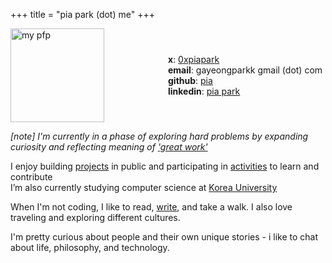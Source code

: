 +++
title = "pia park (dot) me"
+++

<div style="display: flex; align-items: center;">
 <div style="flex: 1;">
    <img src="/images/pfp.png" alt="my pfp" style="width:150px;height:150px;">
  </div>
  <div style="flex: 1;">

**x**: [0xpiapark](https://x.com/0xpiapark)\
**email**: gayeongparkk gmail (dot) com \
**github**: [pia](https://github.com/rkdud007) \
**linkedin**: [pia park](https://www.linkedin.com/in/pia-park-436336221/)

</div>

</div>

 _[note] I'm currently in a phase of exploring hard problems by expanding curiosity and reflecting meaning of ['great work'](https://www.piapark.me/manifesto/)_

I enjoy building [projects](https://www.piapark.me/projects/) in public and participating in [activities](https://www.piapark.me/misc/) to learn and contribute \
I’m also currently studying computer science at [Korea University](https://www.korea.edu/sites/en/index.do)

When I'm not coding, I like to read, [write](https://www.piapark.me/blog/), and take a walk. I also love traveling and exploring different cultures.

I'm pretty curious about people and their own unique stories - i like to chat about life, philosophy, and technology.
